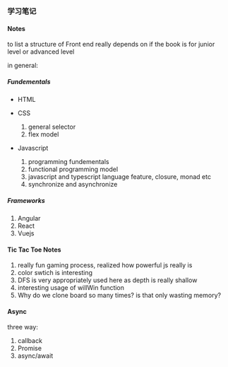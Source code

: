 ### 学习笔记


#### Notes

to list a structure of Front end really depends on if the book is for junior level or advanced level

in general:

##### Fundementals

* HTML
* CSS
	1. general selector
	2. flex model

* Javascript
	1. programming fundementals
	2. functional programming model
	3. javascript and typescript language feature, closure, monad etc 
	4. synchronize and asynchronize


##### Frameworks
1. Angular
2. React
3. Vuejs


#### Tic Tac Toe Notes

1. really fun gaming process, realized how powerful js really is 
2. color swtich is interesting
3. DFS is very appropriately used here as depth is really shallow
4. interesting usage of willWin function
5. Why do we clone board so many times? is that only wasting memory?


#### Async

three way:

1. callback
2. Promise
3. async/await
